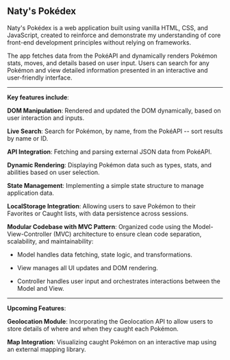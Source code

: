 **Naty's Pokédex**
---
Naty's Pokédex is a web application built using vanilla HTML, CSS, and JavaScript, created to reinforce and demonstrate my understanding 
of core front-end development principles without relying on frameworks.

The app fetches data from the PokéAPI and dynamically renders Pokémon stats, moves, and details based on user input. Users can search 
for any Pokémon and view detailed information presented in an interactive and user-friendly interface.

---
**Key features include**:

**DOM Manipulation**: Rendered and updated the DOM dynamically, based on user interaction and inputs.

**Live Search**: Search for Pokémon, by name, from the PokéAPI -- sort results by name or ID. 

**API Integration**: Fetching and parsing external JSON data from PokéAPI.

**Dynamic Rendering**: Displaying Pokémon data such as types, stats, and abilities based on user selection.

**State Management**: Implementing a simple state structure to manage application data.

**LocalStorage Integration**: Allowing users to save Pokémon to their Favorites or Caught lists, with data persistence across sessions.

**Modular Codebase with MVC Pattern**: Organized code using the Model-View-Controller (MVC) architecture to ensure clean code separation, scalability, and maintainability:

- Model handles data fetching, state logic, and transformations.

- View manages all UI updates and DOM rendering.

- Controller handles user input and orchestrates interactions between the Model and View.
---
**Upcoming Features**:

**Geolocation Module**: Incorporating the Geolocation API to allow users to store details of where and when they caught each Pokémon.

**Map Integration**: Visualizing caught Pokémon on an interactive map using an external mapping library.

